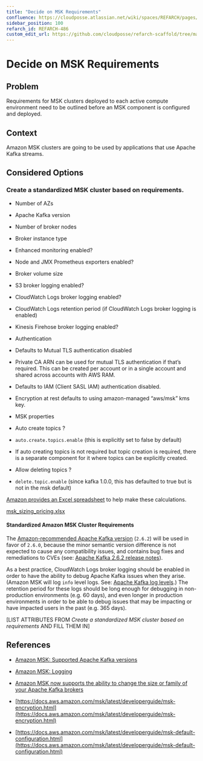 ```yaml
---
title: "Decide on MSK Requirements"
confluence: https://cloudposse.atlassian.net/wiki/spaces/REFARCH/pages/1201537168/REFARCH-486+-+Decide+on+MSK+Requirements
sidebar_position: 100
refarch_id: REFARCH-486
custom_edit_url: https://github.com/cloudposse/refarch-scaffold/tree/main/docs/docs/fundamentals/design-decisions/foundational-application-dependencies/decide-on-msk-requirements.md
---
```


# Decide on MSK Requirements

## Problem
Requirements for MSK clusters deployed to each active compute environment need to be outlined before an MSK component is configured and deployed.

## Context
Amazon MSK clusters are going to be used by applications that use Apache Kafka streams.

## Considered Options

### Create a standardized MSK cluster based on requirements.

- Number of AZs

- Apache Kafka version

- Number of broker nodes

- Broker instance type

- Enhanced monitoring enabled?

- Node and JMX Prometheus exporters enabled?

- Broker volume size

- S3 broker logging enabled?

- CloudWatch Logs broker logging enabled?

- CloudWatch Logs retention period (if CloudWatch Logs broker logging is enabled)

- Kinesis Firehose broker logging enabled?

- Authentication

- Defaults to Mutual TLS authentication disabled

- Private CA ARN can be used for mutual TLS authentication if that’s required. This can be created per account or in a single account and shared across accounts with AWS RAM.

- Defaults to IAM (Client SASL IAM) authentication disabled.

- Encryption at rest defaults to using amazon-managed “aws/msk” kms key.

- MSK properties

- Auto create topics ?

- `auto.create.topics.enable` (this is explicitly set to false by default)

- If auto creating topics is not required but topic creation is required, there is a separate component for it where topics can be explicitly created.

- Allow deleting topics ?

- `delete.topic.enable` (since kafka 1.0.0, this has defaulted to true but is not in the msk default)

[Amazon provides an Excel spreadsheet](https://amazonmsk.s3.amazonaws.com/MSK_Sizing_Pricing.xlsx) to help make these calculations.

[msk_sizing_pricing.xlsx](/assets/refarch/msk_sizing_pricing.xlsx)

#### Standardized Amazon MSK Cluster Requirements

The [Amazon-recommended Apache Kafka version](https://docs.aws.amazon.com/msk/latest/developerguide/supported-kafka-versions.html#2.6.2) (`2.6.2`) will be used in favor of `2.6.0`, because the minor semantic version difference is not expected to cause any compatibility issues, and contains bug fixes and remediations to CVEs (see: [Apache Kafka 2.6.2 release notes](https://downloads.apache.org/kafka/2.6.2/RELEASE_NOTES.html)).

As a best practice, CloudWatch Logs broker logging should be enabled in order to have the ability to debug Apache Kafka issues when they arise. (Amazon MSK will log `info` level logs. See: [Apache Kafka log levels](https://httpd.apache.org/docs/2.4/mod/core.html#loglevel).) The retention period for these logs should be long enough for debugging in non-production environments (e.g. 60 days), and even longer in production environments in order to be able to debug issues that may be impacting or have impacted users in the past (e.g. 365 days).

[LIST ATTRIBUTES FROM _Create a standardized MSK cluster based on requirements_ AND FILL THEM IN]

## References

- [Amazon MSK: Supported Apache Kafka versions](https://docs.aws.amazon.com/msk/latest/developerguide/supported-kafka-versions.html)

- [Amazon MSK: Logging](https://docs.aws.amazon.com/msk/latest/developerguide/msk-logging.html)

- [Amazon MSK now supports the ability to change the size or family of your Apache Kafka brokers](https://aws.amazon.com/about-aws/whats-new/2021/01/amazon-msk-now-supports-the-ability-to-change-the-size-or-family/)

- [https://docs.aws.amazon.com/msk/latest/developerguide/msk-encryption.html](https://docs.aws.amazon.com/msk/latest/developerguide/msk-encryption.html)

- [https://docs.aws.amazon.com/msk/latest/developerguide/msk-default-configuration.html](https://docs.aws.amazon.com/msk/latest/developerguide/msk-default-configuration.html)


